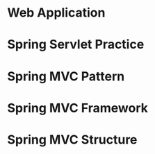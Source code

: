 # Web Application
# Spring Servlet Practice
# Spring MVC Pattern
# Spring MVC Framework
# Spring MVC Structure
